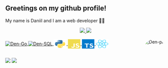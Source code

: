 ## Greetings on my github profile!

<!-- [![hits](https://hits.deltapapa.io/github/garet2gis/garet2gis.svg)](https://hits.deltapapa.io) -->

My name is Daniil and I am a web developer 🧑‍💻

<div align="center">
  <a href="https://github.com/garet2gis">
  <img height="180em" src="https://github-readme-stats.vercel.app/api?username=garet2gis&show_icons=true&theme=dracula&include_all_commits=true&count_private=true"/>
  <img height="180em" src="https://github-readme-stats.vercel.app/api/top-langs/?username=garet2gis&layout=compact&langs_count=7&theme=dracula"/>
</div>

 <div style="display: inline_block"><br>          
  <img align="center" alt="Den-Go" height="30" width="40" src="https://cdn.jsdelivr.net/gh/devicons/devicon/icons/go/go-original.svg">
  <img align="center" alt="Den-SQL" height="30" width="40" src="https://cdn.jsdelivr.net/gh/devicons/devicon/icons/postgresql/postgresql-plain.svg">
  <img align="center" alt="Den-Python" height="30" width="40" src="https://raw.githubusercontent.com/devicons/devicon/master/icons/python/python-original.svg"> 
  <img align="center" alt="Den-Js" height="30" width="40" src="https://raw.githubusercontent.com/devicons/devicon/master/icons/javascript/javascript-plain.svg">   
  <img align="center" alt="Den-Ts" height="30" width="40" src="https://raw.githubusercontent.com/devicons/devicon/master/icons/typescript/typescript-plain.svg">
  <img align="center" alt="Den-React" height="30" width="40" src="https://raw.githubusercontent.com/devicons/devicon/master/icons/react/react-original.svg">
    <img align="right" alt="Den-pic" height="150" style="border-radius:50px;" src="https://user-images.githubusercontent.com/42912280/202864013-039047e9-262c-4d58-abbd-4983325c30ec.gif">
</div>
  
##
 
<div> 
  <a href="https://t.me/mukovsky" target="_blank"><img src="https://img.shields.io/badge/Telegram-2CA5E0?style=for-the-badge&logo=telegram&logoColor=white" target="_blank"></a>
  <a href="https://api.whatsapp.com/send?phone=79964471174" target="_blank"><img src="https://img.shields.io/badge/WhatsApp-25D366?style=for-the-badge&logo=whatsapp&logoColor=white" target="_blank"></a>
</div>
